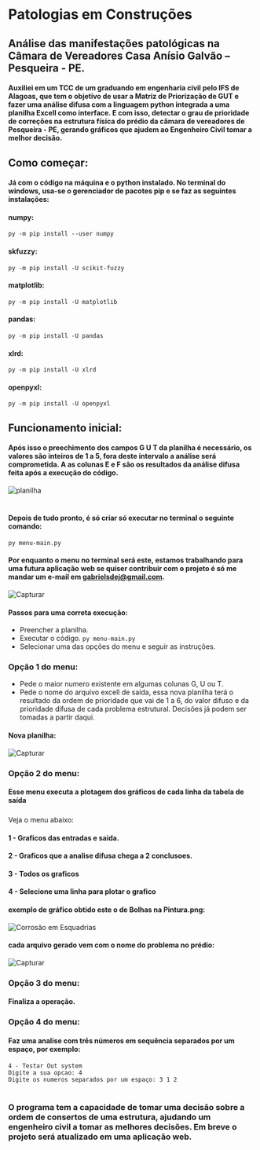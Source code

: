# Patologias em Construções
## Análise das manifestações patológicas na Câmara de Vereadores Casa Anísio Galvão – Pesqueira - PE.
#### Auxiliei em um TCC de um graduando em engenharia civil pelo IFS de Alagoas, que tem o objetivo de usar a Matriz de Priorização de GUT e fazer uma análise difusa com a linguagem python integrada a uma planilha Excell como interface. E com isso, detectar o grau de prioridade de correções na estrutura física do prédio da câmara de vereadores de Pesqueira - PE, gerando gráficos que ajudem ao Engenheiro Civil tomar a melhor decisão.

## Como começar:

#### Já com o código na máquina e o python instalado. No terminal do windows, usa-se o gerenciador de pacotes pip e se faz as seguintes instalações:

 #### numpy:
```
py -m pip install --user numpy
```

 #### skfuzzy:
```
py -m pip install -U scikit-fuzzy
```

#### matplotlib:
```
py -m pip install -U matplotlib
```

#### pandas:
```
py -m pip install -U pandas
```

#### xlrd:
```
py -m pip install -U xlrd
```
#### openpyxl:
```
py -m pip install -U openpyxl
```

## Funcionamento inicial:

#### Após isso o preechimento dos campos G U T da planilha é necessário, os valores são inteiros de 1 a 5, fora deste intervalo a análise será comprometida. A as colunas E e F são os resultados da análise difusa feita após a execução do código.


![planilha](https://user-images.githubusercontent.com/53129406/132886320-8651f524-43b6-4dc8-b2c1-6bdd777b4fe2.PNG)

#
#### Depois de tudo pronto, é só criar só executar no terminal o seguinte comando:
 ```
 py menu-main.py
```
#### Por enquanto o menu no terminal será este, estamos trabalhando para uma futura aplicação web se quiser contribuir com o projeto é só me mandar um e-mail em [gabrielsdej@gmail.com](gabrielsdej@gmail.com).

![Capturar](https://user-images.githubusercontent.com/53129406/132902704-35e7a520-289f-4840-9c7b-107afaaa985a.PNG)

#### Passos para uma correta execução:

* Preencher a planilha.
* Executar o código.  `py menu-main.py`
* Selecionar uma das opções do menu e seguir as instruções.

### Opção 1 do menu:
* Pede o maior numero existente em algumas colunas G, U ou T. 
* Pede o nome do arquivo excell de saída, essa nova planilha terá o resultado da ordem de prioridade que vai de 1 a 6, do valor difuso e da prioridade difusa de cada problema estrutural. Decisões já podem ser tomadas a partir daqui.
#### Nova planilha:
 ![Capturar](https://user-images.githubusercontent.com/53129406/132905635-2ee8c961-77c2-444b-9251-8a83a0996a3a.PNG)


### Opção 2 do menu:
#### Esse menu executa a plotagem dos gráficos de cada linha da tabela de saída

###
Veja o menu abaixo:
#### 1 - Graficos das entradas e saida.
#### 2 - Graficos que a analise difusa chega a 2 conclusoes.
#### 3 - Todos os graficos
#### 4 - Selecione uma linha para plotar o grafico

#### exemplo de gráfico obtido este o de Bolhas na Pintura.png:

![Corrosão em Esquadrias](https://user-images.githubusercontent.com/53129406/132906393-9e155554-12a9-479d-a5fb-405a4a23da89.png)

#### cada arquivo gerado vem com o nome do problema no prédio:
![Capturar](https://user-images.githubusercontent.com/53129406/132907239-d5f280cf-ad03-4fc5-818b-3b4c11e2c93e.PNG)

### Opção 3 do menu:
#### Finaliza a operação.

### Opção 4 do menu:
#### Faz uma analise com três números em sequência separados por um espaço, por exemplo:

```
4 - Testar Out system
Digite a sua opcao: 4
Digite os numeros separados por um espaço: 3 1 2
```
# 
### O programa tem a capacidade de tomar uma decisão sobre a ordem de consertos de uma estrutura, ajudando um engenheiro civil a tomar as melhores decisões. Em breve o projeto será atualizado em uma aplicação web. 

